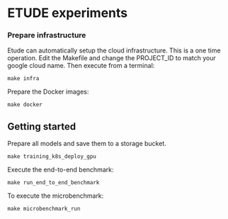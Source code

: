 # ETUDE experiments




### Prepare infrastructure
Etude can automatically setup the cloud infrastructure. This is a one time operation.
Edit the Makefile and change the PROJECT_ID to match your google cloud name.
Then execute from a terminal:

`make infra`

Prepare the Docker images:

`make docker`

## Getting started 
Prepare all models and save them to a storage bucket.

`make training_k8s_deploy_gpu`

Execute the end-to-end benchmark:

`make run_end_to_end_benchmark`

To execute the microbenchmark:

`make microbenchmark_run`
